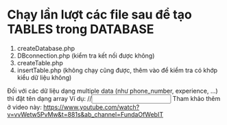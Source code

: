 # Chạy lần lượt các file sau để tạo TABLES trong DATABASE
1. createDatabase.php
2. DBconnection.php (kiểm tra kết nối được không)
3. createTable.php
4. insertTable.php (không chạy cũng được, thêm vào để kiểm tra có khớp kiểu dữ liệu không)

Đối với các dữ liệu dạng multiple data (như phone_number, experience, ...) thì đặt tên dạng array
Ví dụ:
 //<input type="text" name="phone_number[]">
Tham khảo thêm ở video này: https://www.youtube.com/watch?v=vvWetw5PvMw&t=881s&ab_channel=FundaOfWebIT
